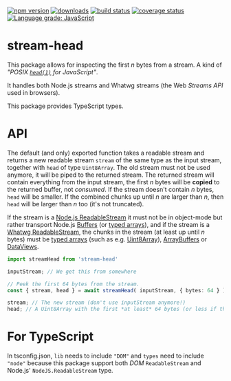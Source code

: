 [![npm version][npm-image]][npm-url]
[![downloads][downloads-image]][npm-url]
[![build status][build-image]][build-url]
[![coverage status][coverage-image]][coverage-url]
[![Language grade: JavaScript][lgtm-image]][lgtm-url]


# stream-head

This package allows for inspecting the first *n* bytes from a stream. A kind of *"POSIX [`head(1)`](http://man7.org/linux/man-pages/man1/head.1.html) for JavaScript"*.

It handles both Node.js streams and Whatwg streams (the Web *Streams API* used in browsers).

This package provides TypeScript types.


# API

The default (and only) exported function takes a readable stream and returns a new readable stream `stream` of the same type as the input stream, together with `head` of type `Uint8Array`. The old stream must not be used anymore, it will be piped to the returned stream. The returned stream will contain everything from the input stream, the first *n* bytes will be **copied** to the returned buffer, not *consumed*. If the stream doesn't contain *n* bytes, `head` will be smaller. If the combined chunks up until *n* are larger than *n*, then `head` will be larger than *n* too (it's not truncated).

If the stream is a [Node.js ReadableStream](https://nodejs.org/api/stream.html#stream_readable_streams) it must not be in object-mode but rather transport Node.js [Buffers](https://nodejs.org/api/buffer.html) (or [typed arrays](https://developer.mozilla.org/docs/Web/JavaScript/Reference/Global_Objects/TypedArray)), and if the stream is a [Whatwg ReadableStream](https://developer.mozilla.org/docs/Web/API/ReadableStream), the chunks in the stream (at least up until *n* bytes) must be [typed arrays](https://developer.mozilla.org/docs/Web/JavaScript/Reference/Global_Objects/TypedArray) (such as e.g. [Uint8Array](https://developer.mozilla.org/docs/Web/JavaScript/Reference/Global_Objects/Uint8Array)), [ArrayBuffers](https://developer.mozilla.org/docs/Web/JavaScript/Reference/Global_Objects/ArrayBuffer) or [DataViews](https://developer.mozilla.org/docs/Web/JavaScript/Reference/Global_Objects/DataView).

```ts
import streamHead from 'stream-head'

inputStream; // We get this from somewhere

// Peek the first 64 bytes from the stream.
const { stream, head } = await streamHead( inputStream, { bytes: 64 } );

stream; // The new stream (don't use inputStream anymore!)
head; // A Uint8Array with the first *at least* 64 bytes (or less if the stream was smaller)
```


# For TypeScript

In tsconfig.json, `lib` needs to include `"DOM"` and `types` need to include `"node"` because this package support both *DOM* `ReadableStream` and Node.js' `NodeJS.ReadableStream` type.


[npm-image]: https://img.shields.io/npm/v/stream-head.svg
[npm-url]: https://npmjs.org/package/stream-head
[downloads-image]: https://img.shields.io/npm/dm/stream-head.svg
[build-image]: https://img.shields.io/github/workflow/status/grantila/stream-head/Master.svg
[build-url]: https://github.com/grantila/stream-head/actions?query=workflow%3AMaster
[coverage-image]: https://coveralls.io/repos/github/grantila/stream-head/badge.svg?branch=master
[coverage-url]: https://coveralls.io/github/grantila/stream-head?branch=master
[lgtm-image]: https://img.shields.io/lgtm/grade/javascript/g/grantila/stream-head.svg?logo=lgtm&logoWidth=18
[lgtm-url]: https://lgtm.com/projects/g/grantila/stream-head/context:javascript
